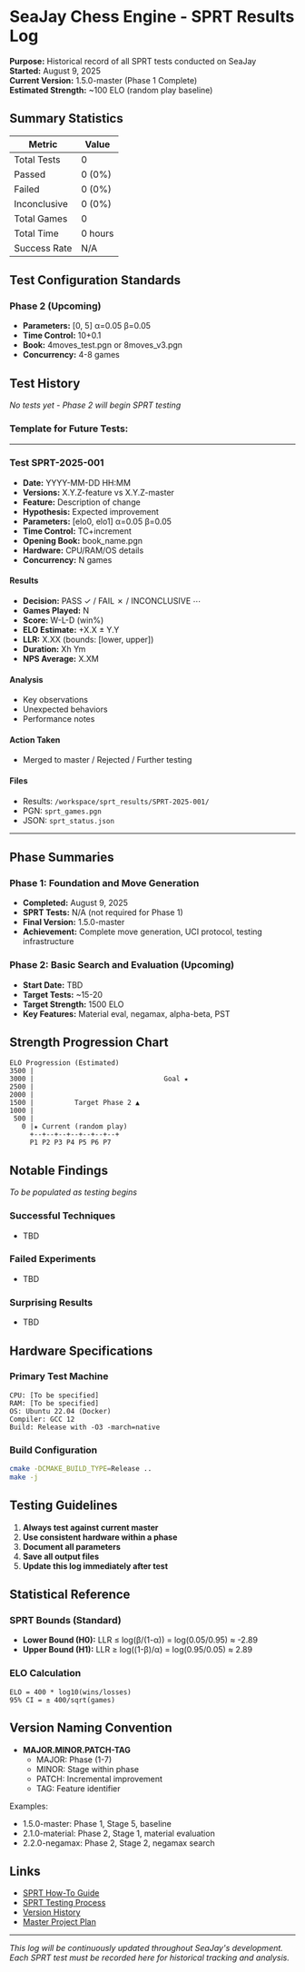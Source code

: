 # SeaJay Chess Engine - SPRT Results Log

**Purpose:** Historical record of all SPRT tests conducted on SeaJay  
**Started:** August 9, 2025  
**Current Version:** 1.5.0-master (Phase 1 Complete)  
**Estimated Strength:** ~100 ELO (random play baseline)  

## Summary Statistics

| Metric | Value |
|--------|-------|
| Total Tests | 0 |
| Passed | 0 (0%) |
| Failed | 0 (0%) |
| Inconclusive | 0 (0%) |
| Total Games | 0 |
| Total Time | 0 hours |
| Success Rate | N/A |

## Test Configuration Standards

### Phase 2 (Upcoming)
- **Parameters:** [0, 5] α=0.05 β=0.05
- **Time Control:** 10+0.1
- **Book:** 4moves_test.pgn or 8moves_v3.pgn
- **Concurrency:** 4-8 games

## Test History

*No tests yet - Phase 2 will begin SPRT testing*

### Template for Future Tests:

---

### Test SPRT-2025-001
- **Date:** YYYY-MM-DD HH:MM
- **Versions:** X.Y.Z-feature vs X.Y.Z-master
- **Feature:** Description of change
- **Hypothesis:** Expected improvement
- **Parameters:** [elo0, elo1] α=0.05 β=0.05
- **Time Control:** TC+increment
- **Opening Book:** book_name.pgn
- **Hardware:** CPU/RAM/OS details
- **Concurrency:** N games

#### Results
- **Decision:** PASS ✓ / FAIL ✗ / INCONCLUSIVE ⋯
- **Games Played:** N
- **Score:** W-L-D (win%)
- **ELO Estimate:** +X.X ± Y.Y
- **LLR:** X.XX (bounds: [lower, upper])
- **Duration:** Xh Ym
- **NPS Average:** X.XM

#### Analysis
- Key observations
- Unexpected behaviors
- Performance notes

#### Action Taken
- Merged to master / Rejected / Further testing

#### Files
- Results: `/workspace/sprt_results/SPRT-2025-001/`
- PGN: `sprt_games.pgn`
- JSON: `sprt_status.json`

---

## Phase Summaries

### Phase 1: Foundation and Move Generation
- **Completed:** August 9, 2025
- **SPRT Tests:** N/A (not required for Phase 1)
- **Final Version:** 1.5.0-master
- **Achievement:** Complete move generation, UCI protocol, testing infrastructure

### Phase 2: Basic Search and Evaluation (Upcoming)
- **Start Date:** TBD
- **Target Tests:** ~15-20
- **Target Strength:** 1500 ELO
- **Key Features:** Material eval, negamax, alpha-beta, PST

## Strength Progression Chart

```
ELO Progression (Estimated)
3500 |                                    
3000 |                                Goal ★
2500 |                           
2000 |                    
1500 |          Target Phase 2 ▲
1000 |     
 500 |
   0 |★ Current (random play)
     +--+--+--+--+--+--+--+
     P1 P2 P3 P4 P5 P6 P7
```

## Notable Findings

*To be populated as testing begins*

### Successful Techniques
- TBD

### Failed Experiments
- TBD

### Surprising Results
- TBD

## Hardware Specifications

### Primary Test Machine
```
CPU: [To be specified]
RAM: [To be specified]
OS: Ubuntu 22.04 (Docker)
Compiler: GCC 12
Build: Release with -O3 -march=native
```

### Build Configuration
```bash
cmake -DCMAKE_BUILD_TYPE=Release ..
make -j
```

## Testing Guidelines

1. **Always test against current master**
2. **Use consistent hardware within a phase**
3. **Document all parameters**
4. **Save all output files**
5. **Update this log immediately after test**

## Statistical Reference

### SPRT Bounds (Standard)
- **Lower Bound (H0):** LLR ≤ log(β/(1-α)) = log(0.05/0.95) ≈ -2.89
- **Upper Bound (H1):** LLR ≥ log((1-β)/α) = log(0.95/0.05) ≈ 2.89

### ELO Calculation
```
ELO = 400 * log10(wins/losses)
95% CI = ± 400/sqrt(games)
```

## Version Naming Convention

- **MAJOR.MINOR.PATCH-TAG**
  - MAJOR: Phase (1-7)
  - MINOR: Stage within phase
  - PATCH: Incremental improvement
  - TAG: Feature identifier

Examples:
- 1.5.0-master: Phase 1, Stage 5, baseline
- 2.1.0-material: Phase 2, Stage 1, material evaluation
- 2.2.0-negamax: Phase 2, Stage 2, negamax search

## Links

- [SPRT How-To Guide](SPRT_How_To_Guide.md)
- [SPRT Testing Process](SPRT_Testing_Process.md)
- [Version History](Version_History.md)
- [Master Project Plan](../SeaJay%20Chess%20Engine%20Development%20-%20Master%20Project%20Plan.md)

---

*This log will be continuously updated throughout SeaJay's development. Each SPRT test must be recorded here for historical tracking and analysis.*